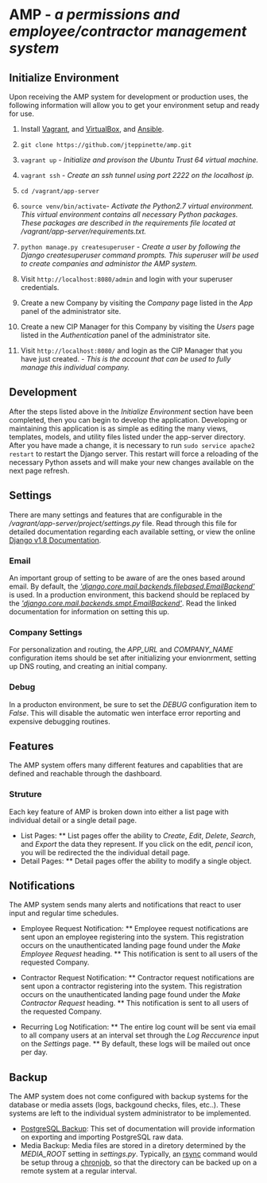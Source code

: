 # AMP - *a permissions and employee/contractor management system*

## Initialize Environment

Upon receiving the AMP system for development or production uses, the following information will allow you to get your environment setup and ready for use.

1. Install [Vagrant](https://www.vagrantup.com/downloads.html), and [VirtualBox](https://www.virtualbox.org/wiki/Downloads), and [Ansible](https://www.ansible.com).

2. `git clone https://github.com/jteppinette/amp.git`

3. `vagrant up` - _Initialize and provison the Ubuntu Trust 64 virtual machine._

4. `vagrant ssh` - _Create an ssh tunnel using port 2222 on the localhost ip._

5. `cd /vagrant/app-server`

6. `source venv/bin/activate`- _Activate the Python2.7 virtual environment. This virtual environment contains all necessary Python packages. These packages are described in the requirements file located at /vagrant/app-server/requirements.txt._

7. `python manage.py createsuperuser` - _Create a user by following the Django *createsuperuser* command prompts. This superuser will be used to create companies and administor the AMP system._

8. Visit `http://localhost:8080/admin` and login with your superuser credentials.

9. Create a new Company by visiting the  *Company* page listed in the *App* panel of the administrator site.

10. Create a new CIP Manager for this Company by visiting the  *Users* page listed in the *Authentication* panel of the administrator site.

11. Visit `http://localhost:8080/` and login as the CIP Manager that you have just created. - _This is the account that can be used to fully manage this individual company._

## Development

After the steps listed above in the _Initialize Environment_ section have been completed, then you can begin to develop the application.
Developing or maintaining this application is as simple as editing the many views, templates, models, and utility files listed under the app-server directory.
After you have made a change, it is necessary to run `sudo service apache2 restart` to restart the Django server.
This restart will force a reloading of the necessary Python assets and will make your new changes available on the next page refresh.

## Settings

There are many settings and features that are configurable in the _/vagrant/app-server/project/settings.py_ file.
Read through this file for detailed documentation regarding each available setting, or
view the online [Django v1.8 Documentation](https://docs.djangoproject.com/en/1.8/ref/settings/).

### Email

An important group of setting to be aware of are the ones based around email.
By default, the [_'django.core.mail.backends.filebased.EmailBackend'_](https://docs.djangoproject.com/en/1.8/topics/email/#file-backend) is used.
In a production environment, this backend should be replaced by the [_'django.core.mail.backends.smpt.EmailBackend'_](https://docs.djangoproject.com/en/1.8/topics/email/#smtp-backend).
Read the linked documentation for information on setting this up.

### Company Settings

For personalization and routing, the *APP_URL* and *COMPANY_NAME* configuration items should be set after initializing your envionrment, setting up DNS routing, and creating an initial company.

### Debug

In a producton environment, be sure to set the *DEBUG* configuration item to _False_. This will disable the automatic wen interface error reporting and expensive debugging routines.

## Features

The AMP system offers many different features and capablities that are defined and reachable through the dashboard.

### Struture

Each key feature of AMP is broken down into either a list page with individual detail or a single detail page.

* List Pages:
** List pages offer the ability to _Create_, _Edit_, _Delete_, _Search_, and _Export_ the data they represent. If you click on the edit, _pencil_ icon, you will be redirected the the individual detail page.
* Detail Pages:
** Detail pages offer the ability to modify a single object.

## Notifications

The AMP system sends many alerts and notifications that react to user input and regular time schedules.

* Employee Request Notification: 
** Employee request notifications are sent upon an employee registering into the system. This registration occurs on the unauthenticated landing page found under the _Make Employee Request_ heading.
** This notification is sent to all users of the requested Company.

* Contractor Request Notification: 
** Contractor request notifications are sent upon a contractor registering into the system. This registration occurs on the unauthenticated landing page found under the _Make Contractor Request_ heading.
** This notification is sent to all users of the requested Company.

* Recurring Log Notification:
** The entire log count will be sent via email to all company users at an interval set through the _Log Reccurence_ input on the _Settings_ page.
** By default, these logs will be mailed out once per day.

## Backup

The AMP system does not come configured with backup systems for the database or media assets (logs, backgound checks, files, etc..). These systems are left to the individual system administrator to be implemented.

* [PostgreSQL Backup](http://www.postgresql.org/docs/9.1/static/backup.html): This set of documentation will provide information on exporting and importing PostgreSQL raw data.
* Media Backup: Media files are stored in a diretory determined by the *MEDIA_ROOT* setting in *settings.py*. Typically, an [rsync](http://linux.die.net/man/1/rsync) command would be setup throug a [chronjob](http://man7.org/linux/man-pages/man5/crontab.5.html), so that the directory can be backed up on a remote system at a regular interval.

